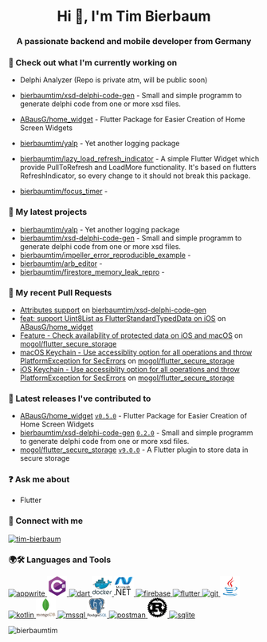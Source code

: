 <h1 align="center">Hi 👋, I'm Tim Bierbaum</h1>
<h3 align="center">A passionate backend and mobile developer from Germany</h3>

### 👷 Check out what I'm currently working on
- Delphi Analyzer (Repo is private atm, will be public soon)

- [bierbaumtim/xsd-delphi-code-gen](https://github.com/bierbaumtim/xsd-delphi-code-gen) - Small and simple programm to generate delphi code from one or more xsd files.
- [ABausG/home_widget](https://github.com/ABausG/home_widget) - Flutter Package for Easier Creation of Home Screen Widgets
- [bierbaumtim/yalp](https://github.com/bierbaumtim/yalp) - Yet another logging package
- [bierbaumtim/lazy_load_refresh_indicator](https://github.com/bierbaumtim/lazy_load_refresh_indicator) - A simple Flutter Widget which provide PullToRefresh and LoadMore functionality. It&#39;s based on flutters RefreshIndicator, so every change to it should not break this package.
- [bierbaumtim/focus_timer](https://github.com/bierbaumtim/focus_timer) - 

### 🌱 My latest projects

- [bierbaumtim/yalp](https://github.com/bierbaumtim/yalp) - Yet another logging package
- [bierbaumtim/xsd-delphi-code-gen](https://github.com/bierbaumtim/xsd-delphi-code-gen) - Small and simple programm to generate delphi code from one or more xsd files.
- [bierbaumtim/impeller_error_reproducible_example](https://github.com/bierbaumtim/impeller_error_reproducible_example) - 
- [bierbaumtim/arb_editor](https://github.com/bierbaumtim/arb_editor) - 
- [bierbaumtim/firestore_memory_leak_repro](https://github.com/bierbaumtim/firestore_memory_leak_repro) - 

### 🔨 My recent Pull Requests

- [Attributes support](https://github.com/bierbaumtim/xsd-delphi-code-gen/pull/1) on [bierbaumtim/xsd-delphi-code-gen](https://github.com/bierbaumtim/xsd-delphi-code-gen)
- [feat: support Uint8List as FlutterStandardTypedData on iOS](https://github.com/ABausG/home_widget/pull/197) on [ABausG/home_widget](https://github.com/ABausG/home_widget)
- [Feature - Check availability of protected data on iOS and macOS](https://github.com/mogol/flutter_secure_storage/pull/629) on [mogol/flutter_secure_storage](https://github.com/mogol/flutter_secure_storage)
- [macOS Keychain - Use accessiblity option for all operations and throw PlatformException for SecErrors](https://github.com/mogol/flutter_secure_storage/pull/628) on [mogol/flutter_secure_storage](https://github.com/mogol/flutter_secure_storage)
- [iOS Keychain - Use accessiblity option for all operations and throw PlatformException for SecErrors](https://github.com/mogol/flutter_secure_storage/pull/602) on [mogol/flutter_secure_storage](https://github.com/mogol/flutter_secure_storage)

### 🔭 Latest releases I've contributed to

- [ABausG/home_widget](https://github.com/ABausG/home_widget) [`v0.5.0`](https://github.com/ABausG/home_widget/releases/tag/v0.5.0) - Flutter Package for Easier Creation of Home Screen Widgets
- [bierbaumtim/xsd-delphi-code-gen](https://github.com/bierbaumtim/xsd-delphi-code-gen) [`0.2.0`](https://github.com/bierbaumtim/xsd-delphi-code-gen/releases/tag/0.2.0) - Small and simple programm to generate delphi code from one or more xsd files.
- [mogol/flutter_secure_storage](https://github.com/mogol/flutter_secure_storage) [`v9.0.0`](https://github.com/mogol/flutter_secure_storage/releases/tag/v9.0.0) - A Flutter plugin to store data in secure storage

### ❓ Ask me about
- Flutter

### 📲 Connect with me
<a href="https://linkedin.com/in/tim-bierbaum" target="blank">
    <img align="center" src="https://raw.githubusercontent.com/rahuldkjain/github-profile-readme-generator/master/src/images/icons/Social/linked-in-alt.svg" alt="tim-bierbaum" height="30" width="40" />
</a>

### 🌍🛠️ Languages and Tools
<p align="left"> 
    <a href="https://appwrite.io" target="_blank" rel="noreferrer"> 
        <img src="https://www.vectorlogo.zone/logos/appwriteio/appwriteio-icon.svg" alt="appwrite" width="40" height="40"/> 
    </a> 
    <a href="https://www.w3schools.com/cs/" target="_blank" rel="noreferrer">
        <img src="https://raw.githubusercontent.com/devicons/devicon/master/icons/csharp/csharp-original.svg" alt="csharp" width="40" height="40"/>
    </a>
    <a href="https://dart.dev" target="_blank" rel="noreferrer"> 
        <img src="https://www.vectorlogo.zone/logos/dartlang/dartlang-icon.svg" alt="dart" width="40" height="40"/>
    </a>
    <a href="https://www.docker.com/" target="_blank" rel="noreferrer">
        <img src="https://raw.githubusercontent.com/devicons/devicon/master/icons/docker/docker-original-wordmark.svg" alt="docker" width="40" height="40"/>
    </a>
    <a href="https://dotnet.microsoft.com/" target="_blank" rel="noreferrer">
        <img src="https://raw.githubusercontent.com/devicons/devicon/master/icons/dot-net/dot-net-original-wordmark.svg" alt="dotnet" width="40" height="40"/>
    </a>
    <a href="https://firebase.google.com/" target="_blank" rel="noreferrer">
        <img src="https://www.vectorlogo.zone/logos/firebase/firebase-icon.svg" alt="firebase" width="40" height="40"/>
    </a>
    <a href="https://flutter.dev" target="_blank" rel="noreferrer">
        <img src="https://www.vectorlogo.zone/logos/flutterio/flutterio-icon.svg" alt="flutter" width="40" height="40"/>
    </a>
    <a href="https://git-scm.com/" target="_blank" rel="noreferrer">
        <img src="https://www.vectorlogo.zone/logos/git-scm/git-scm-icon.svg" alt="git" width="40" height="40"/>
    </a>
    <a href="https://www.java.com" target="_blank" rel="noreferrer">
        <img src="https://raw.githubusercontent.com/devicons/devicon/master/icons/java/java-original.svg" alt="java" width="40" height="40"/>
    </a>
    <a href="https://kotlinlang.org" target="_blank" rel="noreferrer">
        <img src="https://www.vectorlogo.zone/logos/kotlinlang/kotlinlang-icon.svg" alt="kotlin" width="40" height="40"/>
    </a>
    <a href="https://www.mongodb.com/" target="_blank" rel="noreferrer">
        <img src="https://raw.githubusercontent.com/devicons/devicon/master/icons/mongodb/mongodb-original-wordmark.svg" alt="mongodb" width="40" height="40"/>
    </a>
    <a href="https://www.microsoft.com/en-us/sql-server" target="_blank" rel="noreferrer">
        <img src="https://www.svgrepo.com/show/303229/microsoft-sql-server-logo.svg" alt="mssql" width="40" height="40"/>
    </a>
    <a href="https://www.postgresql.org" target="_blank" rel="noreferrer">
        <img src="https://raw.githubusercontent.com/devicons/devicon/master/icons/postgresql/postgresql-original-wordmark.svg" alt="postgresql" width="40" height="40"/>
    </a>
    <a href="https://postman.com" target="_blank" rel="noreferrer">
        <img src="https://www.vectorlogo.zone/logos/getpostman/getpostman-icon.svg" alt="postman" width="40" height="40"/>
    </a>
    <a href="https://www.rust-lang.org" target="_blank" rel="noreferrer">
        <img src="https://raw.githubusercontent.com/devicons/devicon/master/icons/rust/rust-original.svg" alt="rust" width="40" height="40"/>
    </a>
    <a href="https://www.sqlite.org/" target="_blank" rel="noreferrer">
        <img src="https://www.vectorlogo.zone/logos/sqlite/sqlite-icon.svg" alt="sqlite" width="40" height="40"/>
    </a> 
</p>

<p>
    <img align="left" src="https://github-readme-stats.vercel.app/api/top-langs?username=bierbaumtim&show_icons=true&locale=en&layout=compact" alt="bierbaumtim"/>
</p>
